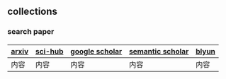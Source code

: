 ## collections

### search paper
#### 
#### 
#### 

| [arxiv](https://arxiv.org/) | [sci-hub](https://sci-hub.shop/) | [google scholar](https://ac.scmor.com/) |[semantic scholar](https://www.semanticscholar.org/) | [blyun](http://lib.gdufe.edu.cn/digitalresource/linkProxy.htm?id=61000000281&resourceId=275)
| ------ | ------ | ------ |------ |------ |
| 内容 | 内容 |内容 |内容 |内容 |

